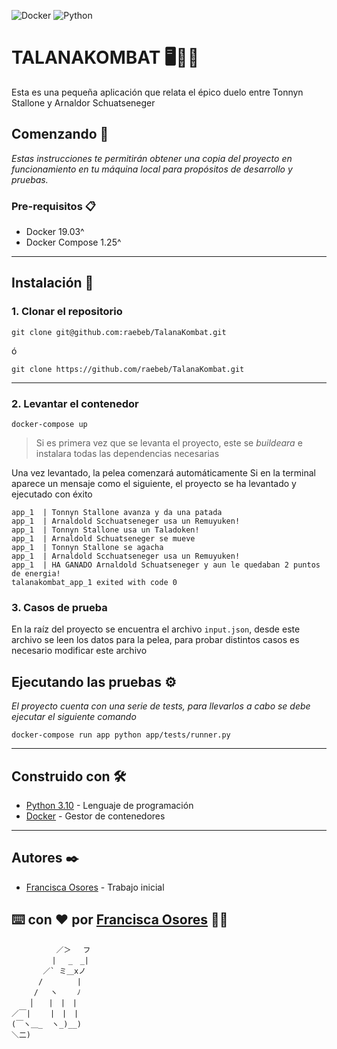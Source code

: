 ![Docker](https://img.shields.io/badge/docker-%230db7ed.svg?style=for-the-badge&logo=docker&logoColor=white) ![Python](https://img.shields.io/badge/python-3670A0?style=for-the-badge&logo=python&logoColor=ffdd54) 
# TALANAKOMBAT 🖥👾🥊

Esta es una pequeña aplicación que relata el épico duelo entre Tonnyn Stallone y Arnaldor Schuatseneger


## Comenzando 🚀
_Estas instrucciones te permitirán obtener una copia del proyecto en funcionamiento en tu máquina local para propósitos de desarrollo y pruebas._


### Pre-requisitos 📋

-   Docker 19.03^
-   Docker Compose 1.25^

---

## Instalación 🔧

### 1. Clonar el repositorio
```
git clone git@github.com:raebeb/TalanaKombat.git
```
ó
```
git clone https://github.com/raebeb/TalanaKombat.git
```
---

### 2. Levantar el contenedor
```
docker-compose up
```
> Si es primera vez que se levanta el proyecto, este se _buildeara_ e instalara todas las dependencias necesarias

Una vez levantado, la pelea comenzará automáticamente
Si en la terminal aparece un mensaje como el siguiente, el proyecto se ha levantado y ejecutado con éxito

```
app_1  | Tonnyn Stallone avanza y da una patada
app_1  | Arnaldold Scchuatseneger usa un Remuyuken!
app_1  | Tonnyn Stallone usa un Taladoken!
app_1  | Arnaldold Schuatseneger se mueve
app_1  | Tonnyn Stallone se agacha
app_1  | Arnaldold Scchuatseneger usa un Remuyuken!
app_1  | HA GANADO Arnaldold Schuatseneger y aun le quedaban 2 puntos de energia!
talanakombat_app_1 exited with code 0
```

### 3. Casos de prueba

En la raíz del proyecto se encuentra el archivo ```input.json```, desde este archivo se leen los datos para la pelea, para probar distintos casos es necesario modificar este archivo


## Ejecutando las pruebas ⚙
_El proyecto cuenta con una serie de tests, para llevarlos a cabo se debe ejecutar el siguiente comando_
```
docker-compose run app python app/tests/runner.py
```

***
## Construido con 🛠️
* [Python 3.10](https://www.python.org) - Lenguaje de programación
* [Docker](https://www.docker.com) - Gestor de contenedores

***


## Autores ✒️
* [Francisca Osores](https://www.linkedin.com/in/francisca-osores-ortiz-152347149/) - Trabajo inicial


## ⌨️ con ❤️ por [Francisca Osores](https://www.linkedin.com/in/francisca-osores-ortiz-152347149/) 👩‍💻

```
          ／＞　 フ
         | 　_　_| 
       ／` ミ＿xノ 
      /　　　　 |
     /　 ヽ　　 ﾉ
    │　　|　|　|
／￣|　　 |　|　|
(￣ヽ＿_  ヽ_)__)
＼二)
```
